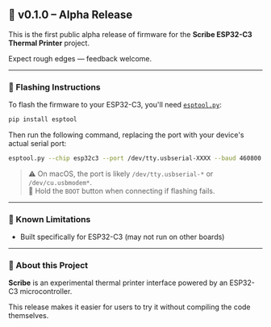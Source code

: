 ## 📝 v0.1.0 – Alpha Release

This is the first public alpha release of firmware for the **Scribe ESP32-C3
Thermal Printer** project.

Expect rough edges — feedback welcome.

---

### 🔧 Flashing Instructions

To flash the firmware to your ESP32-C3, you'll need
[`esptool.py`](https://github.com/espressif/esptool):

```bash
pip install esptool
```

Then run the following command, replacing the port with your device's actual
serial port:

```bash
esptool.py --chip esp32c3 --port /dev/tty.usbserial-XXXX --baud 460800 write_flash -z 0x0 firmware.bin
```

> ⚠️ On macOS, the port is likely `/dev/tty.usbserial-*` or
> `/dev/cu.usbmodem*`.  
> 🧠 Hold the `BOOT` button when connecting if flashing fails.

---

### 🚧 Known Limitations

- Built specifically for ESP32-C3 (may not run on other boards)

---

### 💬 About this Project

**Scribe** is an experimental thermal printer interface powered by an ESP32-C3
microcontroller.

This release makes it easier for users to try it without compiling the code
themselves.
